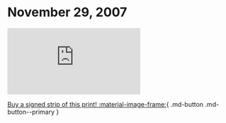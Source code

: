 # November 29, 2007

![](https://www.achewood.com/comic.php?date=11292007)

[Buy a signed strip of this print! :material-image-frame:](https://achewood-holiday-pop-up.myshopify.com/products/strip#11292007){ .md-button .md-button--primary }
